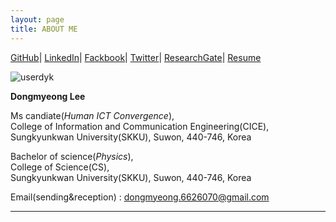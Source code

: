 ```yaml
---
layout: page
title: ABOUT ME
---
```


[GitHub](https://github.com/userdyk-github/)|
[LinkedIn](https://www.linkedin.com/in/dongmyeong/)|
[Fackbook](https://www.facebook.com/dongmyeong.6626070/)|
[Twitter](https://twitter.com/DongmyeongL)|
[ResearchGate](https://www.researchgate.net/profile/Dongmyeong_Lee2)|
[Resume](https://resume.io/app/resumes)

![userdyk](https://user-images.githubusercontent.com/52376448/62934273-15b4ee80-bdff-11e9-9f58-3783696280df.jpg)

<b>Dongmyeong Lee</b> <br>

Ms candiate(<i>Human ICT Convergence</i>), <br>
College of Information and Communication Engineering(CICE), <br>
Sungkyunkwan University(SKKU), Suwon, 440-746, Korea <br>

Bachelor of science(<i>Physics</i>), <br>
College of Science(CS), <br>
Sungkyunkwan University(SKKU), Suwon, 440-746, Korea <br>


<!--Mobile : +82-10-7327-0678 <br> -->
Email(sending&reception) : dongmyeong.6626070@gmail.com <br>


<hr>
